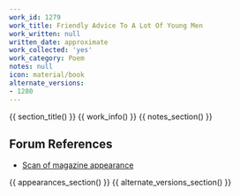 ```yaml
---
work_id: 1279
work_title: Friendly Advice To A Lot Of Young Men
work_written: null
written_date: approximate
work_collected: 'yes'
work_category: Poem
notes: null
icon: material/book
alternate_versions:
- 1280
---
```


{{ section_title() }}
{{ work_info() }}
{{ notes_section() }}
## Forum References
- [Scan of magazine appearance](https://bukowskiforum.com/showthread.php?t=378)

{{ appearances_section() }}
{{ alternate_versions_section() }}